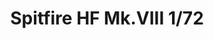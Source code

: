 ---
title: "Spitfire HF Mk.VIII 1/72"
price: 1800 
desc: "PROFIPACK, Spitfire HF Mk.VIII 1/72, razmera: 1/72"
img_path: "/assets/img/70129.jpg"
brand: AMMO
available: false
special_offer: false
new: false
soon: false
cat: "Plasticne-Makete"
subcat: "PM-EDUARD"
subsubcat: ""
sifra: "70129"
---